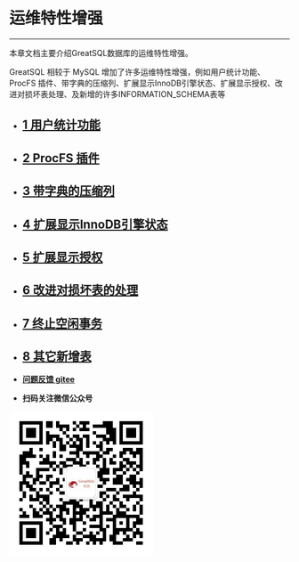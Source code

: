 # 运维特性增强

---

本章文档主要介绍GreatSQL数据库的运维特性增强。


GreatSQL 相较于 MySQL 增加了许多运维特性增强，例如用户统计功能、ProcFS 插件、带字典的压缩列、扩展显示InnoDB引擎状态、扩展显示授权、改进对损坏表处理、及新增的许多INFORMATION_SCHEMA表等

- ## [1 用户统计功能](./6-1-user-statistics.md)

- ## [2 ProcFS 插件](./6-2-procfs-plugin.md) 

- ## [3 带字典的压缩列](./6-3-compressed-columns.md) 

- ## [4 扩展显示InnoDB引擎状态](./6-4-extended-innodb-status.md) 

- ## [5 扩展显示授权](./6-5-extended-show-grants.md)

- ## [6 改进对损坏表的处理](./6-6-handle-corrupted-tables.md) 

- ## [7 终止空闲事务](./6-7-handle-corrupted-tables.md) 

- ## [8 其它新增表](./6-8-other-tables.md) 

- **[问题反馈 gitee](https://gitee.com/GreatSQL/GreatSQL-Manual/issues)**

- **扫码关注微信公众号**

![greatsql-wx](../greatsql-wx.jpg)
